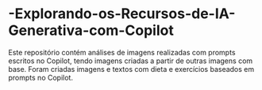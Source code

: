 # -Explorando-os-Recursos-de-IA-Generativa-com-Copilot
Este repositório contém análises de imagens realizadas com prompts escritos no Copilot, tendo imagens criadas a partir de outras imagens com base.
Foram criadas imagens e textos com dieta e exercícios baseados em prompts no Copilot.

